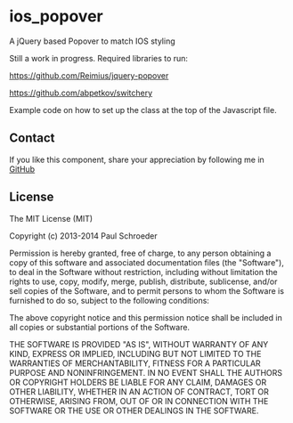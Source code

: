 ios_popover
===========

A jQuery based Popover to match IOS styling

Still a work in progress.  Required libraries to run:

https://github.com/Reimius/jquery-popover

https://github.com/abpetkov/switchery

Example code on how to set up the class at the top of the Javascript file.

## Contact

If you like this component, share your appreciation by following me in [GitHub](https://github.com/Reimius)

## License

The MIT License (MIT)

Copyright (c) 2013-2014 Paul Schroeder

Permission is hereby granted, free of charge, to any person obtaining a copy of
this software and associated documentation files (the "Software"), to deal in
the Software without restriction, including without limitation the rights to
use, copy, modify, merge, publish, distribute, sublicense, and/or sell copies of
the Software, and to permit persons to whom the Software is furnished to do so,
subject to the following conditions:

The above copyright notice and this permission notice shall be included in all
copies or substantial portions of the Software.

THE SOFTWARE IS PROVIDED "AS IS", WITHOUT WARRANTY OF ANY KIND, EXPRESS OR
IMPLIED, INCLUDING BUT NOT LIMITED TO THE WARRANTIES OF MERCHANTABILITY, FITNESS
FOR A PARTICULAR PURPOSE AND NONINFRINGEMENT. IN NO EVENT SHALL THE AUTHORS OR
COPYRIGHT HOLDERS BE LIABLE FOR ANY CLAIM, DAMAGES OR OTHER LIABILITY, WHETHER
IN AN ACTION OF CONTRACT, TORT OR OTHERWISE, ARISING FROM, OUT OF OR IN
CONNECTION WITH THE SOFTWARE OR THE USE OR OTHER DEALINGS IN THE SOFTWARE.

